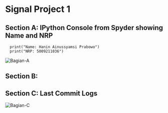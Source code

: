# Signal Project 1

## Section A: IPython Console from Spyder showing Name and NRP
      print("Name: Hanin Ainussyamsi Prabowo")
      print("NRP: 5009211036")
![Bagian-A](https://github.com/haninsyamsi036/Signal-Course/assets/144574915/7e3c4f69-3363-4eb3-85aa-c58df792d8d6)

## Section B: 

## Section C: Last Commit Logs
![Bagian-C](https://github.com/haninsyamsi036/Signal-Course/assets/144574915/d0c1f0ac-39f3-485f-a554-57f02bfe410f)
